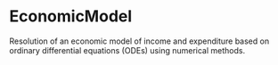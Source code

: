 # EconomicModel
Resolution of an economic model of income and expenditure based on ordinary differential equations (ODEs) using numerical methods.
